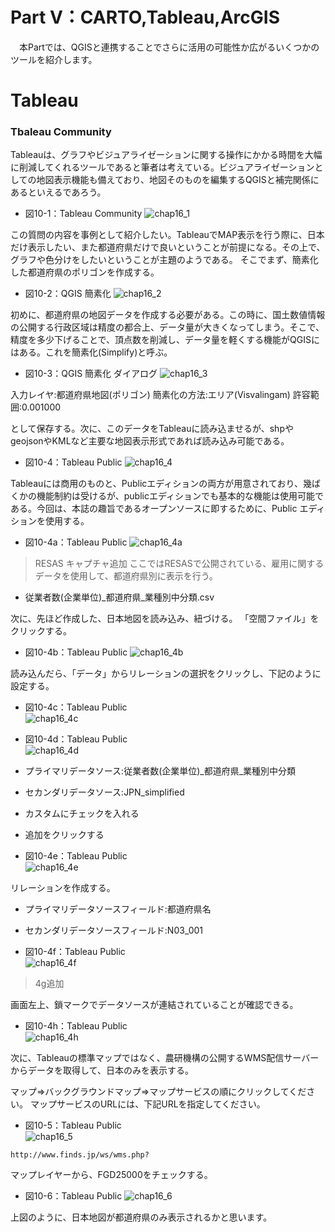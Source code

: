 # Part V：CARTO,Tableau,ArcGIS

　本Partでは、QGISと連携することでさらに活用の可能性か広がるいくつかのツールを紹介します。


# Tableau

### Tbaleau Community

Tableauは、グラフやビジュアライゼーションに関する操作にかかる時間を大幅に削減してくれるツールであると筆者は考えている。ビジュアライゼーションとしての地図表示機能も備えており、地図そのものを編集するQGISと補完関係にあるといえるであろう。

- 図10-1：Tableau Community
![chap16_1](img/chap16_1.png)

この質問の内容を事例として紹介したい。TableauでMAP表示を行う際に、日本だけ表示したい、また都道府県だけで良いということが前提になる。その上で、グラフや色分けをしたいということが主題のようである。
そこでまず、簡素化した都道府県のポリゴンを作成する。

- 図10-2：QGIS 簡素化
![chap16_2](img/chap16_2.png)

初めに、都道府県の地図データを作成する必要がある。この時に、国土数値情報の公開する行政区域は精度の都合上、データ量が大きくなってしまう。そこで、精度を多少下げることで、頂点数を削減し、データ量を軽くする機能がQGISにはある。これを簡素化(Simplify)と呼ぶ。

- 図10-3：QGIS 簡素化 ダイアログ
![chap16_3](img/chap16_3.png)

入力レイヤ:都道府県地図(ポリゴン)
簡素化の方法:エリア(Visvalingam)
許容範囲:0.001000

として保存する。次に、このデータをTableauに読み込ませるが、shpやgeojsonやKMLなど主要な地図表示形式であれば読み込み可能である。

- 図10-4：Tableau Public
![chap16_4](img/chap16_4.png)

Tableauには商用のものと、Publicエディションの両方が用意されており、幾ばくかの機能制約は受けるが、publicエディションでも基本的な機能は使用可能である。今回は、本誌の趣旨であるオープンソースに即するために、Public エディションを使用する。

- 図10-4a：Tableau Public
![chap16_4a](img/chap16_4a.png)

>RESAS キャプチャ追加
ここではRESASで公開されている、雇用に関するデータを使用して、都道府県別に表示を行う。
- 従業者数(企業単位)\_都道府県_業種別中分類.csv

次に、先ほど作成した、日本地図を読み込み、紐づける。
「空間ファイル」をクリックする。

- 図10-4b：Tableau Public
![chap16_4b](img/chap16_4b.png)

読み込んだら、「データ」からリレーションの選択をクリックし、下記のように設定する。
- 図10-4c：Tableau Public  
![chap16_4c](img/chap16_4c.png)

- 図10-4d：Tableau Public  
![chap16_4d](img/chap16_4d.png)

- プライマリデータソース:従業者数(企業単位)\_都道府県_業種別中分類
- セカンダリデータソース:JPN_simplified
- カスタムにチェックを入れる
- 追加をクリックする

- 図10-4e：Tableau Public  
![chap16_4e](img/chap16_4e.png)

リレーションを作成する。

- プライマリデータソースフィールド:都道府県名
- セカンダリデータソースフィールド:N03_001

- 図10-4f：Tableau Public  
![chap16_4f](img/chap16_4f.png)

>4g追加

画面左上、鎖マークでデータソースが連結されていることが確認できる。
- 図10-4h：Tableau Public  
![chap16_4h](img/chap16_4h2.png)

次に、Tableauの標準マップではなく、農研機構の公開するWMS配信サーバーからデータを取得して、日本のみを表示する。

マップ⇒バックグラウンドマップ⇒マップサービスの順にクリックしてください。
マップサービスのURLには、下記URLを指定してください。

- 図10-5：Tableau Public  
![chap16_5](img/chap16_5.png)
```
http://www.finds.jp/ws/wms.php?
```
マップレイヤーから、FGD25000をチェックする。

- 図10-6：Tableau Public
![chap16_6](img/chap16_6.png)

上図のように、日本地図が都道府県のみ表示されるかと思います。
